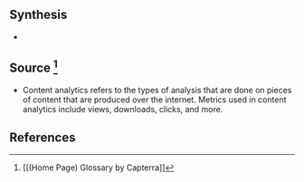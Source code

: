 ## Synthesis
- 
## Source [^1]
- Content analytics refers to the types of analysis that are done on pieces of content that are produced over the internet. Metrics used in content analytics include views, downloads, clicks, and more.
## References

[^1]: [[(Home Page) Glossary by Capterra]]